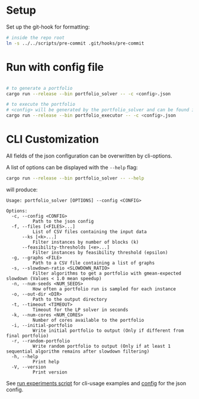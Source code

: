# Setup

Set up the git-hook for formatting:
```sh
# inside the repo root
ln -s ../../scripts/pre-commit .git/hooks/pre-commit
```

# Run with config file

```sh

# to generate a portfolio
cargo run --release --bin portfolio_solver -- -c <config>.json

# to execute the portfolio
# <config> will be generated by the portfolio_solver and can be found in the set output directory
cargo run --release --bin portfolio_executor -- -c <config>.json
```

# CLI Customization

All fields of the json configuration can be overwritten by cli-options.

A list of options can be displayed with the `--help` flag:

```sh
cargo run --release --bin portfolio_solver -- --help
```
will produce:
```console
Usage: portfolio_solver [OPTIONS] --config <CONFIG>

Options:
  -c, --config <CONFIG>
          Path to the json config
  -f, --files [<FILES>...]
          List of CSV files containing the input data
      --ks [<k>...]
          Filter instances by number of blocks (k)
      --feasibility-thresholds [<e>...]
          Filter instances by feasibility threshold (epsilon)
  -g, --graphs <FILE>
          Path to a CSV file containing a list of graphs
  -s, --slowdown-ratio <SLOWDOWN_RATIO>
          Filter algorithms to get a portfolio with gmean-expected slowdown (Values < 1.0 mean speedup)
  -n, --num-seeds <NUM_SEEDS>
          How often a portfolio run is sampled for each instance
  -o, --out-dir <DIR>
          Path to the output directory
  -t, --timeout <TIMEOUT>
          Timeout for the LP solver in seconds
  -k, --num-cores <NUM_CORES>
          Number of cores available to the portfolio
  -i, --initial-portfolio
          Write initial portfolio to output (Only if different from final portfolio)
  -r, --random-portfolio
          Write random portfolio to output (Only if at least 1 sequential algorithm remains after slowdown filtering)
  -h, --help
          Print help
  -V, --version
          Print version
```

See [run experiments script](scripts/run_experiments.sh) for cli-usage examples
and [config](config/portfolio1.json) for the json config.
